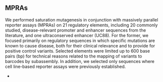## MPRAs
We performed saturation mutagenesis in conjunction with massively parallel reporter assays (MPRAs) on 21 regulatory elements, including 20 commonly studied, disease-relevant promoter and enhancer sequences from the literature, and one ultraconserved enhancer (UC88). For the former, we focused primarily on regulatory sequences in which specific mutations are known to cause disease, both for their clinical relevance and to provide for positive control variants. Selected elements were limited up to 600 base pairs (bp) for technical reasons related to the mapping of variants to barcodes by subassembly. In addition, we selected only sequences where cell line-based reporter assays were previously established.

-